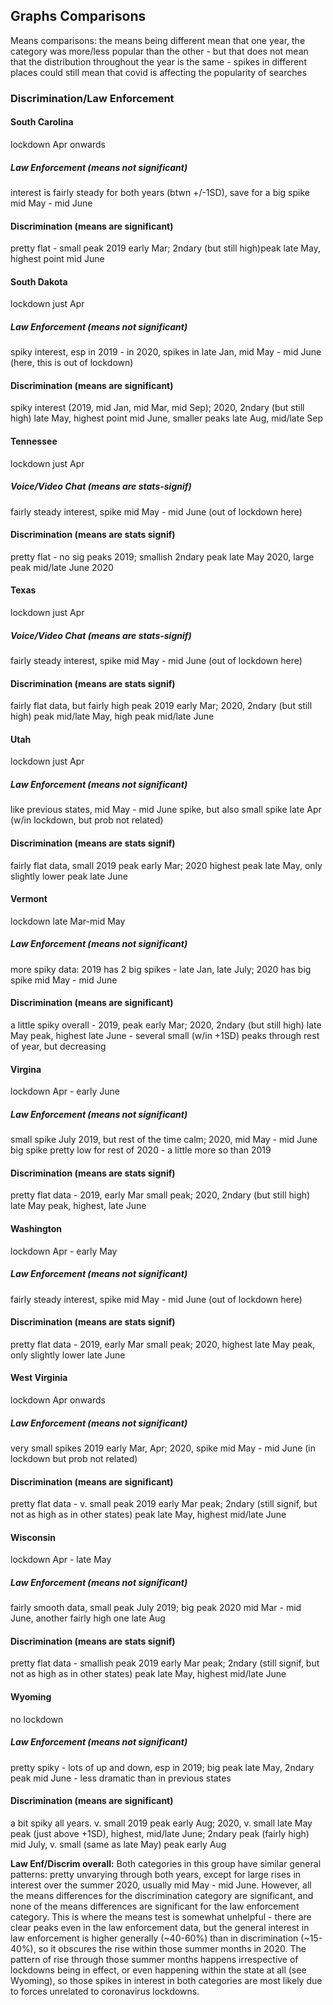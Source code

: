 ## Graphs Comparisons

Means comparisons: the means being different mean that one year, the category was more/less popular than the other - but that does not mean that the distribution throughout the year is the same - spikes in different places could still mean that covid is affecting the popularity of searches

### Discrimination/Law Enforcement


#### South Carolina 
lockdown Apr onwards
##### Law Enforcement (means not significant)
interest is fairly steady for both years (btwn +/-1SD), save for a big spike mid May - mid June
#### Discrimination (means **are** significant)
pretty flat - small peak 2019 early Mar; 2ndary (but still high)peak late May, highest point mid June


#### South Dakota 
lockdown just Apr 
##### Law Enforcement (means not significant)
spiky interest, esp in 2019 - in 2020, spikes in late Jan, mid May - mid June (here, this is out of lockdown)
#### Discrimination (means **are** significant)
spiky interest (2019, mid Jan, mid Mar, mid Sep); 2020, 2ndary (but still high) late May, highest point mid June, smaller peaks late Aug, mid/late Sep


#### Tennessee 
lockdown just Apr 
##### Voice/Video Chat (means **are** stats-signif)
fairly steady interest, spike mid May - mid June (out of lockdown here)
#### Discrimination (means **are** stats signif)
pretty flat - no sig peaks 2019; smallish 2ndary peak late May 2020, large peak mid/late June 2020

#### Texas 
lockdown just Apr 
##### Voice/Video Chat (means **are** stats-signif)
fairly steady interest, spike mid May - mid June (out of lockdown here)
#### Discrimination (means **are** stats signif)
fairly flat data, but fairly high peak 2019 early Mar; 2020, 2ndary (but still high) peak mid/late May, high peak mid/late June

#### Utah 
lockdown just Apr 
##### Law Enforcement (means not significant)
like previous states, mid May - mid June spike, but also small spike late Apr (w/in lockdown, but prob not related)
#### Discrimination (means **are** stats signif)
fairly flat data, small 2019 peak early Mar; 2020 highest peak late May, only slightly lower peak late June

#### Vermont 
lockdown late Mar-mid May 
##### Law Enforcement (means not significant)
more spiky data: 2019 has 2 big spikes - late Jan, late July; 2020 has big spike mid May - mid June
#### Discrimination (means **are** significant)
a little spiky overall - 2019, peak early Mar; 2020, 2ndary (but still high) late May peak, highest late June - several small (w/in +1SD) peaks through rest of year, but decreasing

#### Virgina 
lockdown Apr - early June
##### Law Enforcement (means not significant)
small spike July 2019, but rest of the time calm; 2020, mid May - mid June big spike
pretty low for rest of 2020 - a little more so than 2019
#### Discrimination (means **are** stats signif)
pretty flat data - 2019, early Mar small peak; 2020, 2ndary (but still high) late May peak, highest, late June

#### Washington 
lockdown Apr - early May
##### Law Enforcement (means not significant)
fairly steady interest, spike mid May - mid June (out of lockdown here)
#### Discrimination (means **are** stats signif)
pretty flat data - 2019, early Mar small peak; 2020, highest late May peak, only slightly lower late June

#### West Virginia 
lockdown Apr onwards
##### Law Enforcement (means not significant)
very small spikes 2019 early Mar, Apr; 2020, spike mid May - mid June (in lockdown but prob not related)
#### Discrimination (means **are** significant)
pretty flat data - v. small peak 2019 early Mar peak; 2ndary (still signif, but not as high as in other states) peak late May, highest mid/late June


#### Wisconsin 
lockdown Apr - late May
##### Law Enforcement (means not significant)
fairly smooth data, small peak July 2019; big peak 2020 mid Mar - mid June, another fairly high one late Aug
#### Discrimination (means **are** stats signif)
pretty flat data - smallish peak 2019 early Mar peak; 2ndary (still signif, but not as high as in other states) peak late May, highest mid/late June

#### Wyoming 
no lockdown
##### Law Enforcement (means not significant)
pretty spiky - lots of up and down, esp in 2019; big peak late May, 2ndary peak mid June - less dramatic than in previous states
#### Discrimination (means **are** significant)
a bit spiky all years. v. small 2019 peak early Aug; 2020, v. small late May peak (just above +1SD), highest, mid/late June; 2ndary peak (fairly high) mid July, v. small (same as late May) peak early Aug


**Law Enf/Discrim overall:**
Both categories in this group have similar general patterns: pretty unvarying through both years, except for large rises in interest over the summer 2020, usually mid May - mid June. However, all the means differences for the discrimination category are significant, and none of the means differences are significant for the law enforcement category. This is where the means test is somewhat unhelpful - there are clear peaks even in the law enforcement data, but the general interest in law enforcement is higher generally (~40-60%) than in discrimination (~15-40%), so it obscures the rise within those summer months in 2020.
The pattern of rise through those summer months happens irrespective of lockdowns being in effect, or even happening within the state at all (see Wyoming), so those spikes in interest in both categories are most likely due to forces unrelated to coronavirus lockdowns. 